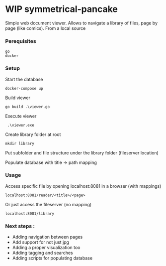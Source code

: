 # WIP symmetrical-pancake

Simple web document viewer. Allows to navigate a library of files, page by page (like comics). From a local source

### Perequisites

    go
    docker


### Setup   

Start the database 

    docker-compose up

Build viewer 

    go build .\viewer.go

Execute viewer

     .\viewer.exe  

Create library folder at root

    mkdir library

Put subfolder and file structure under the library folder (fileserver location)

Populate database with title -> path mapping

### Usage

Access specific file by opening localhost:8081 in a browser (with mappings)

    localhost:8081/reader/<title>/<page>

Or just access the fileserver (no mapping)

    localhost:8081/library

### Next steps :

- Adding navigation between pages
- Add support for not just jpg
- Adding a proper visualization too
- Adding tagging and searches
- Adding scripts for populating database
